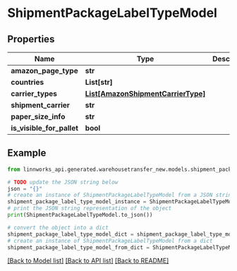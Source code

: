# ShipmentPackageLabelTypeModel


## Properties

Name | Type | Description | Notes
------------ | ------------- | ------------- | -------------
**amazon_page_type** | **str** |  | [optional] 
**countries** | **List[str]** |  | [optional] 
**carrier_types** | [**List[AmazonShipmentCarrierType]**](AmazonShipmentCarrierType.md) |  | [optional] 
**shipment_carrier** | **str** |  | [optional] 
**paper_size_info** | **str** |  | [optional] 
**is_visible_for_pallet** | **bool** |  | [optional] 

## Example

```python
from linnworks_api.generated.warehousetransfer_new.models.shipment_package_label_type_model import ShipmentPackageLabelTypeModel

# TODO update the JSON string below
json = "{}"
# create an instance of ShipmentPackageLabelTypeModel from a JSON string
shipment_package_label_type_model_instance = ShipmentPackageLabelTypeModel.from_json(json)
# print the JSON string representation of the object
print(ShipmentPackageLabelTypeModel.to_json())

# convert the object into a dict
shipment_package_label_type_model_dict = shipment_package_label_type_model_instance.to_dict()
# create an instance of ShipmentPackageLabelTypeModel from a dict
shipment_package_label_type_model_from_dict = ShipmentPackageLabelTypeModel.from_dict(shipment_package_label_type_model_dict)
```
[[Back to Model list]](../README.md#documentation-for-models) [[Back to API list]](../README.md#documentation-for-api-endpoints) [[Back to README]](../README.md)


